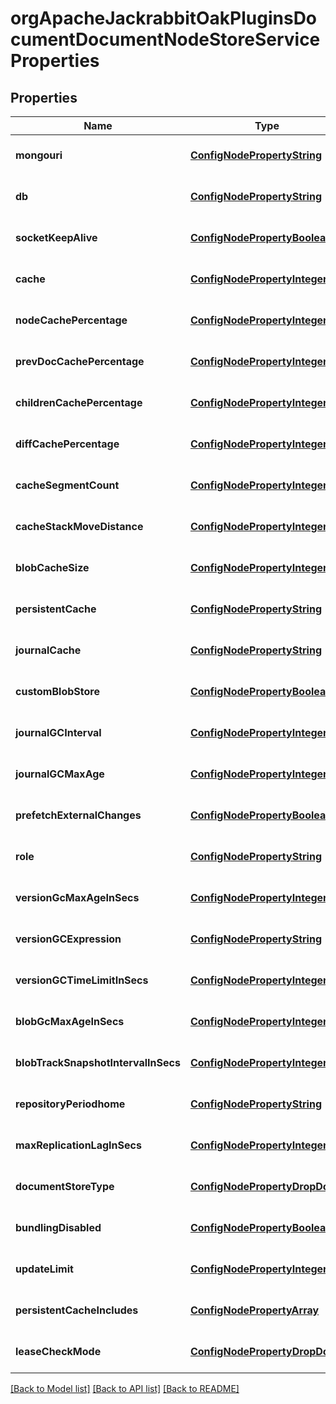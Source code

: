 # orgApacheJackrabbitOakPluginsDocumentDocumentNodeStoreServiceProperties

## Properties
Name | Type | Description | Notes
------------ | ------------- | ------------- | -------------
**mongouri** | [**ConfigNodePropertyString**](ConfigNodePropertyString.md) |  | [optional] [default to null]
**db** | [**ConfigNodePropertyString**](ConfigNodePropertyString.md) |  | [optional] [default to null]
**socketKeepAlive** | [**ConfigNodePropertyBoolean**](ConfigNodePropertyBoolean.md) |  | [optional] [default to null]
**cache** | [**ConfigNodePropertyInteger**](ConfigNodePropertyInteger.md) |  | [optional] [default to null]
**nodeCachePercentage** | [**ConfigNodePropertyInteger**](ConfigNodePropertyInteger.md) |  | [optional] [default to null]
**prevDocCachePercentage** | [**ConfigNodePropertyInteger**](ConfigNodePropertyInteger.md) |  | [optional] [default to null]
**childrenCachePercentage** | [**ConfigNodePropertyInteger**](ConfigNodePropertyInteger.md) |  | [optional] [default to null]
**diffCachePercentage** | [**ConfigNodePropertyInteger**](ConfigNodePropertyInteger.md) |  | [optional] [default to null]
**cacheSegmentCount** | [**ConfigNodePropertyInteger**](ConfigNodePropertyInteger.md) |  | [optional] [default to null]
**cacheStackMoveDistance** | [**ConfigNodePropertyInteger**](ConfigNodePropertyInteger.md) |  | [optional] [default to null]
**blobCacheSize** | [**ConfigNodePropertyInteger**](ConfigNodePropertyInteger.md) |  | [optional] [default to null]
**persistentCache** | [**ConfigNodePropertyString**](ConfigNodePropertyString.md) |  | [optional] [default to null]
**journalCache** | [**ConfigNodePropertyString**](ConfigNodePropertyString.md) |  | [optional] [default to null]
**customBlobStore** | [**ConfigNodePropertyBoolean**](ConfigNodePropertyBoolean.md) |  | [optional] [default to null]
**journalGCInterval** | [**ConfigNodePropertyInteger**](ConfigNodePropertyInteger.md) |  | [optional] [default to null]
**journalGCMaxAge** | [**ConfigNodePropertyInteger**](ConfigNodePropertyInteger.md) |  | [optional] [default to null]
**prefetchExternalChanges** | [**ConfigNodePropertyBoolean**](ConfigNodePropertyBoolean.md) |  | [optional] [default to null]
**role** | [**ConfigNodePropertyString**](ConfigNodePropertyString.md) |  | [optional] [default to null]
**versionGcMaxAgeInSecs** | [**ConfigNodePropertyInteger**](ConfigNodePropertyInteger.md) |  | [optional] [default to null]
**versionGCExpression** | [**ConfigNodePropertyString**](ConfigNodePropertyString.md) |  | [optional] [default to null]
**versionGCTimeLimitInSecs** | [**ConfigNodePropertyInteger**](ConfigNodePropertyInteger.md) |  | [optional] [default to null]
**blobGcMaxAgeInSecs** | [**ConfigNodePropertyInteger**](ConfigNodePropertyInteger.md) |  | [optional] [default to null]
**blobTrackSnapshotIntervalInSecs** | [**ConfigNodePropertyInteger**](ConfigNodePropertyInteger.md) |  | [optional] [default to null]
**repositoryPeriodhome** | [**ConfigNodePropertyString**](ConfigNodePropertyString.md) |  | [optional] [default to null]
**maxReplicationLagInSecs** | [**ConfigNodePropertyInteger**](ConfigNodePropertyInteger.md) |  | [optional] [default to null]
**documentStoreType** | [**ConfigNodePropertyDropDown**](ConfigNodePropertyDropDown.md) |  | [optional] [default to null]
**bundlingDisabled** | [**ConfigNodePropertyBoolean**](ConfigNodePropertyBoolean.md) |  | [optional] [default to null]
**updateLimit** | [**ConfigNodePropertyInteger**](ConfigNodePropertyInteger.md) |  | [optional] [default to null]
**persistentCacheIncludes** | [**ConfigNodePropertyArray**](ConfigNodePropertyArray.md) |  | [optional] [default to null]
**leaseCheckMode** | [**ConfigNodePropertyDropDown**](ConfigNodePropertyDropDown.md) |  | [optional] [default to null]

[[Back to Model list]](../README.md#documentation-for-models) [[Back to API list]](../README.md#documentation-for-api-endpoints) [[Back to README]](../README.md)


